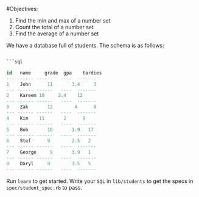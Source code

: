 #Objectives:
1. Find the min and max of a number set
2. Count the total of a number set
3. Find the average of a number set

We have a database full of students. The schema is as follows:

```sql

```sql

id	 name	  grade	 gpa	tardies
--- ------ ------   ----  -------
1	 John	   11	    3.4     3
--- ------ ------   ----  -------
2	 Kareem	10     2.4	  12
--- ------ ------   ----  -------
3	 Zak	   12	     4      0
--- ------ ------   ----  -------
4	 Kim   	11	     2      9
--- ------ ------   ----  -------
5	 Bob	   10	    1.9	  17
--- ------ ------   ----  -------
6	 Stef	   9	    2.5	  2
--- ------ ------   ----  -------
7	 George 	9	    3.9	  1
--- ------ ------   ----  -------
8	 Daryl	   9	    3.5	  5
--- ------ ------   ----  -------
```

Run `learn` to get started. Write your `SQL` in `lib/students` to get the specs in `spec/student_spec.rb` to pass.
